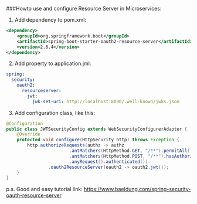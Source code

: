 ###Howto use and configure Resource Server in Microservices:
1. Add dependency to pom.xml:

```xml
<dependency>
    <groupId>org.springframework.boot</groupId>
    <artifactId>spring-boot-starter-oauth2-resource-server</artifactId>
    <version>2.6.4</version>
</dependency>
```
2. Add property to application.jml:
```yaml
spring:
  security:
    oauth2:
      resourceserver:
        jwt:
          jwk-set-uri: http://localhost:8090/.well-known/jwks.json
```
3. Add configuration class, like this:

```java
@Configuration
public class JWTSecurityConfig extends WebSecurityConfigurerAdapter {
    @Override
    protected void configure(HttpSecurity http) throws Exception {
        http.authorizeRequests(authz -> authz
                        .antMatchers(HttpMethod.GET, "/**").permitAll()
                        .antMatchers(HttpMethod.POST, "/**").hasAuthority("SCOPE_user")
                        .anyRequest().authenticated())
                .oauth2ResourceServer(oauth2 -> oauth2.jwt());
    }
}
```
p.s.  Good and easy tutorial link:
https://www.baeldung.com/spring-security-oauth-resource-server